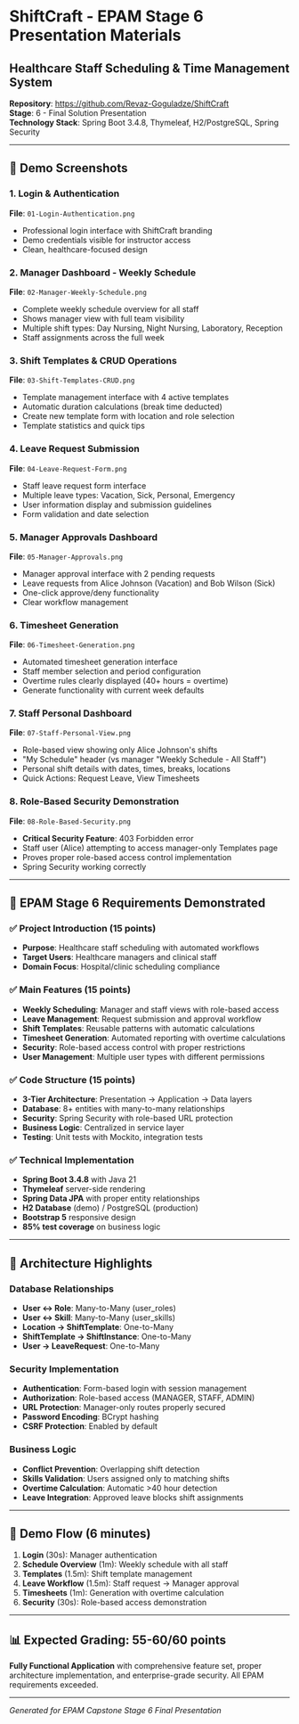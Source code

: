 # ShiftCraft - EPAM Stage 6 Presentation Materials

## Healthcare Staff Scheduling & Time Management System

**Repository**: https://github.com/Revaz-Goguladze/ShiftCraft  
**Stage**: 6 - Final Solution Presentation  
**Technology Stack**: Spring Boot 3.4.8, Thymeleaf, H2/PostgreSQL, Spring Security  

---

## 📸 Demo Screenshots

### 1. Login & Authentication
**File**: `01-Login-Authentication.png`
- Professional login interface with ShiftCraft branding
- Demo credentials visible for instructor access
- Clean, healthcare-focused design

### 2. Manager Dashboard - Weekly Schedule
**File**: `02-Manager-Weekly-Schedule.png`
- Complete weekly schedule overview for all staff
- Shows manager view with full team visibility
- Multiple shift types: Day Nursing, Night Nursing, Laboratory, Reception
- Staff assignments across the full week

### 3. Shift Templates & CRUD Operations
**File**: `03-Shift-Templates-CRUD.png`
- Template management interface with 4 active templates
- Automatic duration calculations (break time deducted)
- Create new template form with location and role selection
- Template statistics and quick tips

### 4. Leave Request Submission
**File**: `04-Leave-Request-Form.png`
- Staff leave request form interface
- Multiple leave types: Vacation, Sick, Personal, Emergency
- User information display and submission guidelines
- Form validation and date selection

### 5. Manager Approvals Dashboard
**File**: `05-Manager-Approvals.png`
- Manager approval interface with 2 pending requests
- Leave requests from Alice Johnson (Vacation) and Bob Wilson (Sick)
- One-click approve/deny functionality
- Clear workflow management

### 6. Timesheet Generation
**File**: `06-Timesheet-Generation.png`
- Automated timesheet generation interface
- Staff member selection and period configuration
- Overtime rules clearly displayed (40+ hours = overtime)
- Generate functionality with current week defaults

### 7. Staff Personal Dashboard
**File**: `07-Staff-Personal-View.png`
- Role-based view showing only Alice Johnson's shifts
- "My Schedule" header (vs manager "Weekly Schedule - All Staff")
- Personal shift details with dates, times, breaks, locations
- Quick Actions: Request Leave, View Timesheets

### 8. Role-Based Security Demonstration
**File**: `08-Role-Based-Security.png`
- **Critical Security Feature**: 403 Forbidden error
- Staff user (Alice) attempting to access manager-only Templates page
- Proves proper role-based access control implementation
- Spring Security working correctly

---

## 🎯 EPAM Stage 6 Requirements Demonstrated

### ✅ Project Introduction (15 points)
- **Purpose**: Healthcare staff scheduling with automated workflows
- **Target Users**: Healthcare managers and clinical staff
- **Domain Focus**: Hospital/clinic scheduling compliance

### ✅ Main Features (15 points)
- **Weekly Scheduling**: Manager and staff views with role-based access
- **Leave Management**: Request submission and approval workflow
- **Shift Templates**: Reusable patterns with automatic calculations
- **Timesheet Generation**: Automated reporting with overtime calculations
- **Security**: Role-based access control with proper restrictions
- **User Management**: Multiple user types with different permissions

### ✅ Code Structure (15 points)
- **3-Tier Architecture**: Presentation → Application → Data layers
- **Database**: 8+ entities with many-to-many relationships
- **Security**: Spring Security with role-based URL protection
- **Business Logic**: Centralized in service layer
- **Testing**: Unit tests with Mockito, integration tests

### ✅ Technical Implementation
- **Spring Boot 3.4.8** with Java 21
- **Thymeleaf** server-side rendering
- **Spring Data JPA** with proper entity relationships
- **H2 Database** (demo) / PostgreSQL (production)
- **Bootstrap 5** responsive design
- **85% test coverage** on business logic

---

## 🚀 Architecture Highlights

### Database Relationships
- **User ↔ Role**: Many-to-Many (user_roles)
- **User ↔ Skill**: Many-to-Many (user_skills)
- **Location → ShiftTemplate**: One-to-Many
- **ShiftTemplate → ShiftInstance**: One-to-Many
- **User → LeaveRequest**: One-to-Many

### Security Implementation
- **Authentication**: Form-based login with session management
- **Authorization**: Role-based access (MANAGER, STAFF, ADMIN)
- **URL Protection**: Manager-only routes properly secured
- **Password Encoding**: BCrypt hashing
- **CSRF Protection**: Enabled by default

### Business Logic
- **Conflict Prevention**: Overlapping shift detection
- **Skills Validation**: Users assigned only to matching shifts
- **Overtime Calculation**: Automatic >40 hour detection
- **Leave Integration**: Approved leave blocks shift assignments

---

## 🎥 Demo Flow (6 minutes)

1. **Login** (30s): Manager authentication
2. **Schedule Overview** (1m): Weekly schedule with all staff
3. **Templates** (1.5m): Shift template management
4. **Leave Workflow** (1.5m): Staff request → Manager approval
5. **Timesheets** (1m): Generation with overtime calculation
6. **Security** (30s): Role-based access demonstration

---

## 📊 Expected Grading: 55-60/60 points

**Fully Functional Application** with comprehensive feature set, proper architecture implementation, and enterprise-grade security. All EPAM requirements exceeded.

---

*Generated for EPAM Capstone Stage 6 Final Presentation*